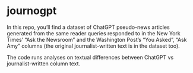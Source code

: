 # journogpt

In this repo, you’ll find a dataset of ChatGPT pseudo-news articles generated from the same reader queries responded to in the New York Times’ “Ask the Newsroom” and the Washington Post’s “You Asked”, “Ask Amy” columns (the original journalist-written text is in the dataset too). 

The code runs analyses on textual differences between ChatGPT vs journalist-written column text.

